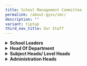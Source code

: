 ```yaml
---
title: School Management Committee
permalink: /about-gyss/smc/
description: ""
variant: tiptap
third_nav_title: Our Staff
---
```

<p></p>
<div data-type="detailGroup" class="isomer-accordion isomer-accordion-white">
<details class="isomer-details">
<summary><strong>School Leaders</strong>
</summary>
<div data-type="detailsContent" class="isomer-details-content">
<table style="minWidth: 50px">
<colgroup>
<col>
<col>
</colgroup>
<tbody>
<tr>
<td rowspan="1" colspan="1">
<p>Principal</p>
</td>
<td rowspan="1" colspan="1">
<p>Miss Tan Ke-Xin</p>
</td>
</tr>
<tr>
<td rowspan="1" colspan="1">
<p>Vice Principal</p>
</td>
<td rowspan="1" colspan="1">
<p>Mr Han Wee Fong</p>
</td>
</tr>
<tr>
<td rowspan="1" colspan="1">
<p>Vice Principal</p>
</td>
<td rowspan="1" colspan="1">
<p>Miss Jennifer Wu</p>
</td>
</tr>
<tr>
<td rowspan="1" colspan="1">
<p>Vice Principal (Admin)</p>
</td>
<td rowspan="1" colspan="1">
<p>Mr Anbalagan Thangarajah</p>
</td>
</tr>
</tbody>
</table>
</div>
</details>
<details class="isomer-details">
<summary><strong>Head Of Department</strong>
</summary>
<div data-type="detailsContent" class="isomer-details-content">
<table style="minWidth: 50px">
<colgroup>
<col>
<col>
</colgroup>
<tbody>
<tr>
<td rowspan="1" colspan="1">
<p>HOD School Staff Developer</p>
</td>
<td rowspan="1" colspan="1">
<p>Ms Chan Siew Hong Elaine</p>
</td>
</tr>
<tr>
<td rowspan="1" colspan="1">
<p>HOD Student Management</p>
</td>
<td rowspan="1" colspan="1">
<p>Mrs Lim Wan Nah</p>
</td>
</tr>
<tr>
<td rowspan="1" colspan="1">
<p>HOD Year Head</p>
</td>
<td rowspan="1" colspan="1">
<p>Mr S B Sivaganesh</p>
</td>
</tr>
<tr>
<td rowspan="1" colspan="1">
<p>HOD Year Head (Covering)</p>
</td>
<td rowspan="1" colspan="1">
<p>Mrs Fam-Loh Mei Ting Eugenia</p>
</td>
</tr>
<tr>
<td rowspan="1" colspan="1">
<p>HOD English</p>
</td>
<td rowspan="1" colspan="1">
<p>Mdm Teo Cher Eng</p>
</td>
</tr>
<tr>
<td rowspan="1" colspan="1">
<p>HOD Humanities</p>
</td>
<td rowspan="1" colspan="1">
<p>Ms Wong Jiao Mei</p>
</td>
</tr>
<tr>
<td rowspan="1" colspan="1">
<p>HOD Mother Tongue Languages</p>
</td>
<td rowspan="1" colspan="1">
<p>Mr Teo Meng Hoo</p>
</td>
</tr>
<tr>
<td rowspan="1" colspan="1">
<p>HOD PE &amp; CCA</p>
</td>
<td rowspan="1" colspan="1">
<p>Mr Puah Chee Wee</p>
</td>
</tr>
<tr>
<td rowspan="1" colspan="1">
<p>HOD Science</p>
</td>
<td rowspan="1" colspan="1">
<p>Mr Yong Kwong Fui</p>
</td>
</tr>
<tr>
<td rowspan="1" colspan="1">
<p>HOD ICT</p>
</td>
<td rowspan="1" colspan="1">
<p>Ms Tan Lay Koon Joey</p>
</td>
</tr>
<tr>
<td rowspan="1" colspan="1">
<p>HOD Mathematics</p>
</td>
<td rowspan="1" colspan="1">
<p>Mr Ho Beng Khim Vincent</p>
</td>
</tr>
<tr>
<td rowspan="1" colspan="1">
<p>HOD Craft &amp; Technology</p>
</td>
<td rowspan="1" colspan="1">
<p>Mr Terence Ng Kok Chuan</p>
</td>
</tr>
<tr>
<td rowspan="1" colspan="1">
<p>HOD CCE</p>
</td>
<td rowspan="1" colspan="1">
<p>Mr Jeffrey Lim</p>
</td>
</tr>
</tbody>
</table>
</div>
</details>
<details class="isomer-details">
<summary><strong>Subject Heads/ Level Heads</strong>
</summary>
<div data-type="detailsContent" class="isomer-details-content">
<table style="minWidth: 50px">
<colgroup>
<col>
<col>
</colgroup>
<tbody>
<tr>
<td rowspan="1" colspan="1">
<p>SH Student Management</p>
</td>
<td rowspan="1" colspan="1">
<p>Mr Azlan Bin Azri</p>
</td>
</tr>
<tr>
<td rowspan="1" colspan="1">
<p>SH Student Leadership</p>
</td>
<td rowspan="1" colspan="1">
<p>Mr Trevor Teo Yoke Link</p>
</td>
</tr>
<tr>
<td rowspan="1" colspan="1">
<p>SH Assistant Year Head</p>
</td>
<td rowspan="1" colspan="1">
<p>Mr Pung Chin Ee Ronald</p>
</td>
</tr>
<tr>
<td rowspan="1" colspan="1">
<p>SH Assistant Year Head</p>
</td>
<td rowspan="1" colspan="1">
<p>Mr Chin Wei Chiat Alvis</p>
</td>
</tr>
<tr>
<td rowspan="1" colspan="1">
<p>SH CCE</p>
</td>
<td rowspan="1" colspan="1">
<p>Mr Jeremy He</p>
</td>
</tr>
<tr>
<td rowspan="1" colspan="1">
<p>SH ICT (Covering)</p>
</td>
<td rowspan="1" colspan="1">
<p>Mr Tan Bing Quan Justin</p>
</td>
</tr>
<tr>
<td rowspan="1" colspan="1">
<p>SH English</p>
</td>
<td rowspan="1" colspan="1">
<p>Mr Lan Yingjie</p>
</td>
</tr>
<tr>
<td rowspan="1" colspan="1">
<p>SH Malay Language/ Tamil Language</p>
</td>
<td rowspan="1" colspan="1">
<p>Mdm Haniza Bte Abdul Manan</p>
</td>
</tr>
<tr>
<td rowspan="1" colspan="1">
<p>SH Chemistry</p>
</td>
<td rowspan="1" colspan="1">
<p>Mrs Sharrel Chia</p>
</td>
</tr>
<tr>
<td rowspan="1" colspan="1">
<p>SH Geography</p>
</td>
<td rowspan="1" colspan="1">
<p>Mdm Yusmawati Bte Abdul Rahman</p>
</td>
</tr>
<tr>
<td rowspan="1" colspan="1">
<p>SH PE&amp;CCA</p>
</td>
<td rowspan="1" colspan="1">
<p>Ms Lee Yun Yun Cassandra</p>
</td>
</tr>
<tr>
<td rowspan="1" colspan="1">
<p>SH Food and Consumer Education</p>
</td>
<td rowspan="1" colspan="1">
<p>Miss Ang Hui Leng</p>
</td>
</tr>
</tbody>
</table>
</div>
</details>
<details class="isomer-details">
<summary><strong>Administration Heads</strong>
</summary>
<div data-type="detailsContent" class="isomer-details-content">
<table style="minWidth: 50px">
<colgroup>
<col>
<col>
</colgroup>
<tbody>
<tr>
<td rowspan="1" colspan="1">
<p>Admin Manager</p>
</td>
<td rowspan="1" colspan="1">
<p>Mr Raymond Moo</p>
</td>
</tr>
<tr>
<td rowspan="1" colspan="1">
<p>Operations Manager</p>
</td>
<td rowspan="1" colspan="1">
<p>Mr Ong Choon Kong</p>
</td>
</tr>
<tr>
<td rowspan="1" colspan="1">
<p>Operations Manager</p>
</td>
<td rowspan="1" colspan="1">
<p>Mr Khairul Salleh Bin Abu Bakar</p>
</td>
</tr>
<tr>
<td rowspan="1" colspan="1">
<p>ICT Manager</p>
</td>
<td rowspan="1" colspan="1">
<p>Mr Hanafi Bin Razali</p>
</td>
</tr>
</tbody>
</table>
</div>
</details>
</div>
<p></p>